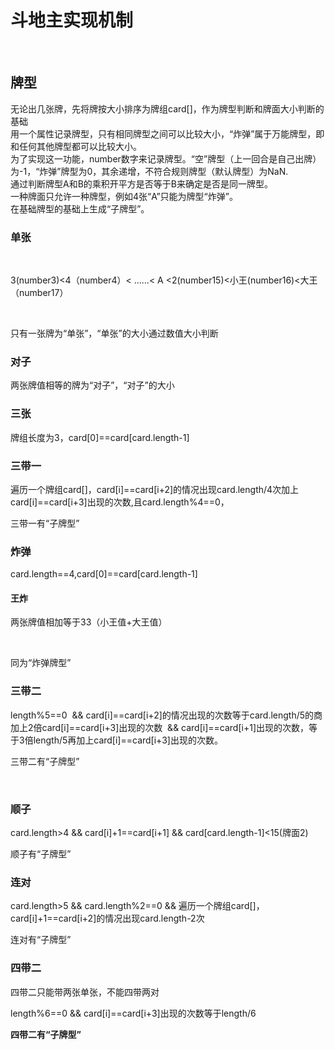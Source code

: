 <h1>斗地主实现机制</h1><br>
<h2>牌型</h2>
<p>
 无论出几张牌，先将牌按大小排序为牌组card[]，作为牌型判断和牌面大小判断的基础<br>
 用一个属性记录牌型，只有相同牌型之间可以比较大小，“炸弹”属于万能牌型，即和任何其他牌型都可以比较大小。<br>
 为了实现这一功能，number数字来记录牌型。“空”牌型（上一回合是自己出牌）为-1，“炸弹”牌型为0，其余递增，不符合规则牌型（默认牌型）为NaN.<br>
 通过判断牌型A和B的乘积开平方是否等于B来确定是否是同一牌型。<br>
 一种牌面只允许一种牌型，例如4张“A”只能为牌型“炸弹”。<br>
 在基础牌型的基础上生成“子牌型”。<br>
</p>
<h3>单张</h3>
  <p>3(number3)<4（number4）< ……< A <2(number15)<小王(number16)<大王（number17）</p>
  <p>只有一张牌为“单张”，“单张”的大小通过数值大小判断</p>
<h3>对子</h3>
 <p>两张牌值相等的牌为“对子”，“对子”的大小</p>
<h3>三张</h3>
 <p>牌组长度为3，card[0]==card[card.length-1]</p>
<h3>三带一</h3>
 <p>遍历一个牌组card[]，card[i]==card[i+2]的情况出现card.length/4次加上card[i]==card[i+3]出现的次数,且card.length%4==0，</p>
 <p>三带一有“子牌型”</p>
<h3>炸弹</h3>
  <p>card.length==4,card[0]==card[card.length-1]</p>
 <h4>王炸</h4>
  <p>两张牌值相加等于33（小王值+大王值）</p>
  <p>同为“炸弹牌型”</p>
<h3>三带二</h3>
 <p>length%5==0  &&  card[i]==card[i+2]的情况出现的次数等于card.length/5的商加上2倍card[i]==card[i+3]出现的次数  &&  card[i]==card[i+1]出现的次数，等于3倍length/5再加上card[i]==card[i+3]出现的次数。</p>
 <p>三带二有“子牌型”</p>
 <br>
<h3>顺子</h3>
 <p>card.length>4 && card[i]+1==card[i+1] && card[card.length-1]<15(牌面2)<p>
 <p>顺子有“子牌型”</p>
<h3>连对</h3>
 <p>card.length>5 && card.length%2==0 && 遍历一个牌组card[]，card[i]+1==card[i+2]的情况出现card.length-2次<p>
 <p>连对有“子牌型”</p>
<h3>四带二</h3>
 <p>四带二只能带两张单张，不能四带两对</p>
 <p>length%6==0 && card[i]==card[i+3]出现的次数等于length/6</p>
 <p><b>四带二有“子牌型”</b></p>

 
